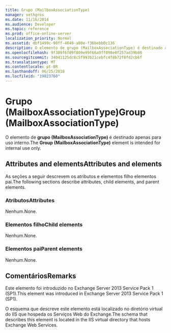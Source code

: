 ```yaml
---
title: Grupo (MailboxAssociationType)
manager: sethgros
ms.date: 11/16/2014
ms.audience: Developer
ms.topic: reference
ms.prod: office-online-server
localization_priority: Normal
ms.assetid: dbf1499c-90ff-4649-a80e-f36bebb0c136
description: O elemento de grupo (MailboxAssociationType) é destinado apenas para uso interno.
ms.openlocfilehash: 9f309f6f09f809e99f66a9ff098e0f257ad39b80
ms.sourcegitcommit: 34041125dc8c5f993b21cebfc4f8b72f0fd2cb6f
ms.translationtype: MT
ms.contentlocale: pt-BR
ms.lasthandoff: 06/25/2018
ms.locfileid: "19823760"
---
```

# <a name="group-mailboxassociationtype"></a><span data-ttu-id="904b4-103">Grupo (MailboxAssociationType)</span><span class="sxs-lookup"><span data-stu-id="904b4-103">Group (MailboxAssociationType)</span></span>

<span data-ttu-id="904b4-104">O elemento de **grupo (MailboxAssociationType)** é destinado apenas para uso interno.</span><span class="sxs-lookup"><span data-stu-id="904b4-104">The **Group (MailboxAssociationType)** element is intended for internal use only.</span></span> 

## <a name="attributes-and-elements"></a><span data-ttu-id="904b4-105">Attributes and elements</span><span class="sxs-lookup"><span data-stu-id="904b4-105">Attributes and elements</span></span>

<span data-ttu-id="904b4-106">As seções a seguir descrevem os atributos e elementos filho elementos pai.</span><span class="sxs-lookup"><span data-stu-id="904b4-106">The following sections describe attributes, child elements, and parent elements.</span></span>
  
### <a name="attributes"></a><span data-ttu-id="904b4-107">Atributos</span><span class="sxs-lookup"><span data-stu-id="904b4-107">Attributes</span></span>

<span data-ttu-id="904b4-108">Nenhum.</span><span class="sxs-lookup"><span data-stu-id="904b4-108">None.</span></span>
  
### <a name="child-elements"></a><span data-ttu-id="904b4-109">Elementos filho</span><span class="sxs-lookup"><span data-stu-id="904b4-109">Child elements</span></span>

<span data-ttu-id="904b4-110">Nenhum.</span><span class="sxs-lookup"><span data-stu-id="904b4-110">None.</span></span>
  
### <a name="parent-elements"></a><span data-ttu-id="904b4-111">Elementos pai</span><span class="sxs-lookup"><span data-stu-id="904b4-111">Parent elements</span></span>

<span data-ttu-id="904b4-112">Nenhum.</span><span class="sxs-lookup"><span data-stu-id="904b4-112">None.</span></span>
  
## <a name="remarks"></a><span data-ttu-id="904b4-113">Comentários</span><span class="sxs-lookup"><span data-stu-id="904b4-113">Remarks</span></span>

<span data-ttu-id="904b4-114">Este elemento foi introduzido no Exchange Server 2013 Service Pack 1 (SP1).</span><span class="sxs-lookup"><span data-stu-id="904b4-114">This element was introduced in Exchange Server 2013 Service Pack 1 (SP1).</span></span>
  
<span data-ttu-id="904b4-115">O esquema que descreve este elemento está localizado no diretório virtual do IIS que hospeda os Serviços Web do Exchange.</span><span class="sxs-lookup"><span data-stu-id="904b4-115">The schema that describes this element is located in the IIS virtual directory that hosts Exchange Web Services.</span></span>
  

